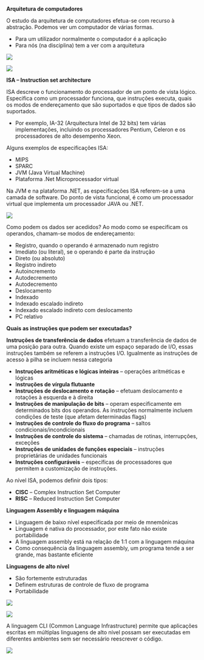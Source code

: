 **Arquitetura de computadores**

O estudo da arquitetura de computadores efetua-se com recurso à abstração. Podemos ver um computador de várias formas.

- Para um utilizador normalmente o computador é a aplicação
- Para nós (na disciplina) tem a ver com a arquitetura

[![](https://img.uninove.br/static/0/0/0/0/0/0/0/1/6/8/6/168638/a19i06_arco80_100.jpg)](https://img.uninove.br/static/0/0/0/0/0/0/0/1/6/8/6/168638/a19i06_arco80_100.jpg)

[![](https://img.uninove.br/static/0/0/0/0/0/0/0/1/0/8/8/108879/a19i01_arco80_100.jpg)](https://img.uninove.br/static/0/0/0/0/0/0/0/1/0/8/8/108879/a19i01_arco80_100.jpg)

**ISA – Instruction set architecture**

ISA descreve o funcionamento do processador de um ponto de vista lógico. Especifica como um processador funciona, que instruções executa, quais os modos de endereçamento que são suportados e que tipos de dados são suportados.

- Por exemplo, IA-32 (Arquitectura Intel de 32 bits) tem várias implementações, incluindo os processadores Pentium, Celeron e os processadores de alto desempenho Xeon.

Alguns exemplos de especificações ISA:

- MIPS
- SPARC
- JVM (Java Virtual Machine)
- Plataforma .Net Microprocessador virtual

Na JVM e na plataforma .NET, as especificações ISA referem-se a uma camada de software. Do ponto de vista funcional, é como um processador virtual que implementa um processador JAVA ou .NET.

[![](https://img.uninove.br/static/0/0/0/0/0/0/0/1/0/8/8/108880/a19i02_arco80_100.jpg)](https://img.uninove.br/static/0/0/0/0/0/0/0/1/0/8/8/108880/a19i02_arco80_100.jpg)

Como podem os dados ser acedidos? Ao modo como se especificam os operandos, chamam-se modos de endereçamento:

- Registro, quando o operando é armazenado num registro
- Imediato (ou literal), se o operando é parte da instrução
- Direto (ou absoluto)
- Registro indireto
- Autoincremento
- Autodecremento
- Autodecremento
- Deslocamento
- Indexado
- Indexado escalado indireto
- Indexado escalado indireto com deslocamento
- PC relativo

**Quais as instruções que podem ser executadas?**

**Instruções de transferência de dados** efetuam a transferência de dados de uma posição para outra. Quando existe um espaço separado de I/O, essas instruções também se referem a instruções I/O. Igualmente as instruções de acesso à pilha se incluem nessa categoria

- **Instruções aritméticas e lógicas inteiras** – operações aritméticas e lógicas
- I**nstruções de vírgula flutuante**
- **Instruções de deslocamento e rotação** – efetuam deslocamento e rotações à esquerda e à direita
- **Instruções de manipulação de bits** – operam especificamente em determinados bits dos operandos. As instruções normalmente incluem condições de teste (que afetam determinadas flags)
- I**nstruções de controle do fluxo do programa** – saltos condicionais/incondicionais
- **Instruções de controle do sistema** – chamadas de rotinas, interrupções, exceções
- **Instruções de unidades de funções especiais** – instruções proprietárias de unidades funcionais
- **Instruções configuráveis** – específicas de processadores que permitem a customização de instruções.

Ao nível ISA, podemos definir dois tipos:

- **CISC** – Complex Instruction Set Computer
- **RISC** – Reduced Instruction Set Computer

**Linguagem Assembly e linguagem máquina**

- Linguagem de baixo nível especificada por meio de mnemônicas
- Linguagem é nativa do processador, por este fato não existe portabilidade
- A linguagem assembly está na relação de 1:1 com a linguagem máquina
- Como consequência da linguagem assembly, um programa tende a ser grande, mas bastante eficiente

**Linguagens de alto nível**

- São fortemente estruturadas
- Definem estruturas de controle de fluxo de programa
- Portabilidade

[![](https://img.uninove.br/static/0/0/0/0/0/0/0/1/0/8/8/108881/a19i05_arco80_100.jpg)](https://img.uninove.br/static/0/0/0/0/0/0/0/1/0/8/8/108881/a19i05_arco80_100.jpg)

[![](https://img.uninove.br/static/0/0/0/0/0/0/0/1/0/8/8/108882/a19i03_arco80_100.jpg)](https://img.uninove.br/static/0/0/0/0/0/0/0/1/0/8/8/108882/a19i03_arco80_100.jpg)

A linguagem CLI (Common Language Infrastructure) permite que aplicações escritas em múltiplas linguagens de alto nível possam ser executadas em diferentes ambientes sem ser necessário reescrever o código.

[![](https://img.uninove.br/static/0/0/0/0/0/0/0/1/0/8/8/108883/a19i04_arco80_100.jpg)](https://img.uninove.br/static/0/0/0/0/0/0/0/1/0/8/8/108883/a19i04_arco80_100.jpg)